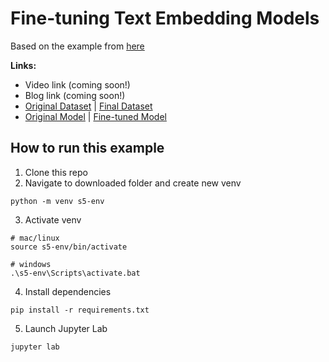 # Fine-tuning Text Embedding Models
Based on the example from [here](https://sbert.net/docs/sentence_transformer/training_overview.html#trainer)

**Links:**
- Video link (coming soon!)
- Blog link (coming soon!)
- [Original Dataset](https://huggingface.co/datasets/datastax/linkedin_job_listings) | [Final Dataset](https://huggingface.co/datasets/shawhin/ai-job-embedding-finetuning)
- [Original Model](https://huggingface.co/sentence-transformers/all-distilroberta-v1) | [Fine-tuned Model](https://huggingface.co/shawhin/distilroberta-ai-job-embeddings)

## How to run this example

1. Clone this repo
2. Navigate to downloaded folder and create new venv
```
python -m venv s5-env
```
3. Activate venv
```
# mac/linux
source s5-env/bin/activate

# windows
.\s5-env\Scripts\activate.bat
```
4. Install dependencies
```
pip install -r requirements.txt
```
5. Launch Jupyter Lab
```
jupyter lab
```
